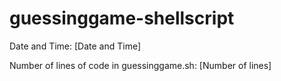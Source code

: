 # guessinggame-shellscript

Date and Time: [Date and Time]

Number of lines of code in guessinggame.sh: [Number of lines]
